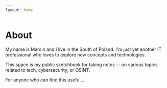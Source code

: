 ```yaml
---
layout: home
---
```

# About

My name is Marcin and I live in the South of Poland. I'm just yet another IT professional who loves to explore new concepts and technologies. 

This space is my public sketchbook for taking notes -- on various topics related to tech, cybersecurity, or OSINT. 

For anyone who can find this useful...
